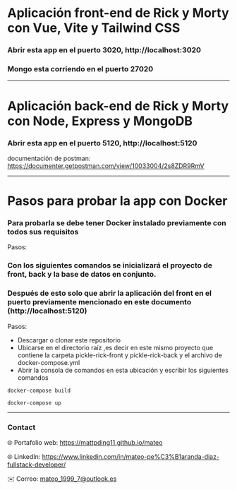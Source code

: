 # Aplicación front-end de Rick y Morty con Vue, Vite y Tailwind CSS

### Abrir esta app en el puerto 3020, http://localhost:3020

### Mongo esta corriendo en el puerto 27020 

---
# Aplicación back-end de Rick y Morty con Node, Express y MongoDB

### Abrir esta app en el puerto 5120,  http://localhost:5120 

documentación de postman: https://documenter.getpostman.com/view/10033004/2s8ZDR9RmV

---
# Pasos para probar la app con Docker

### Para probarla se debe tener Docker instalado previamente con todos sus requisitos
Pasos:
### Con los siguientes comandos se inicializará el proyecto de front, back y la base de datos en conjunto.
### Después de esto solo que abrir la aplicación del front en el puerto previamente mencionado en este documento (http://localhost:5120)

Pasos:
- Descargar o clonar este repositorio
- Ubicarse en el directorio raíz ,es decir en este mismo proyecto que contiene la carpeta pickle-rick-front y pickle-rick-back y el archivo de docker-compose.yml
- Abrir la consola de comandos en esta ubicación y escribir los siguientes comandos
```
docker-compose build

docker-compose up
```


---

### Contact
 
🌐 Portafolio web: https://mattpding11.github.io/mateo 
  
🌐 LinkedIn: https://www.linkedin.com/in/mateo-pe%C3%B1aranda-diaz-fullstack-developer/
  
✉️ Correo: mateo_1999_7@outlook.es

